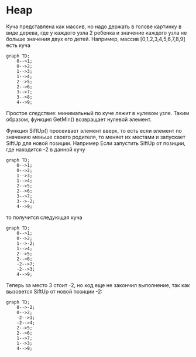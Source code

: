 # Heap
Куча представлена как массив, но надо держать в голове картинку в виде дерева, где у каждого узла 2 ребенка и значение каждого узла не больше значения двух
его детей.
Например, массив [0,1,2,3,4,5,6,7,8,9] есть куча
```mermaid
graph TD;
    0-->1;
    0-->2;
    1-->3;
    1-->4;
    2-->5;
    2-->6;
    3-->7;
    3-->8;
    4-->9;
```
Простое следствие: минимальный по куче лежит в нулевом узле.
Таким образом, функция GetMin() возвращает нулевой элемент.

Функция SiftUp() просеивает элемент вверх, то есть если элемент по значению меньше своего родителя, то меняет их местами и запускает SiftUp для новой позиции.
Например Если запустить SiftUp от позиции, где находится -2 в данной кучу
```mermaid
graph TD;
    0-->1;
    0-->2;
    1-->3;
    1-->4;
    2-->5;
    2-->6;
    3-->7;
    3-->-2;
    4-->9;
```
то получится следующая куча
```mermaid
graph TD;
    0-->1;
    0-->2;
    1-->-2;
    1-->4;
    2-->5;
    2-->6;
    -2-->7;
    -2-->3;
    4-->9;
```
Теперь за место 3 стоит -2, но код еще не закончил выполнение, так как вызовется SiftUp от новой позиции -2:
```mermaid
graph TD;
    0-->-2;
    0-->2;
    -2-->1;
    -2-->4;
    2-->5;
    2-->6;
    1-->7;
    1-->3;
    4-->9;
```
